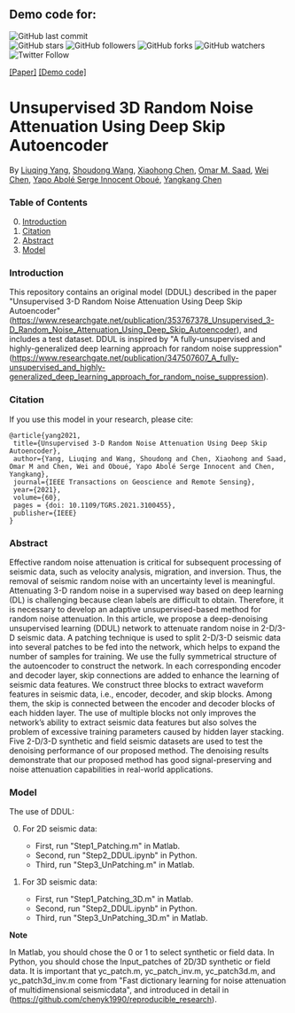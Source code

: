 ## Demo code for:


![GitHub last commit](https://img.shields.io/github/last-commit/YangLiuqing-add/DDUL?style=plastic)    
![GitHub stars](https://img.shields.io/github/stars/YangLiuqing-add/DDUL?style=social)
![GitHub followers](https://img.shields.io/github/followers/DDUL?style=social)
![GitHub forks](https://img.shields.io/github/forks/YangLiuqing-add/DDUL?style=social)
![GitHub watchers](https://img.shields.io/github/watchers/YangLiuqing-add/DDUL?style=social)
![Twitter Follow](https://img.shields.io/twitter/follow/YangLiuqing-add?style=social)

[[Paper]](https://ieeexplore.ieee.org/document/9508496)
[[Demo code]](https://github.com/YangLiuqing-add/DDUL/blob/main/Model/Step2_DDUL.ipynb)
# Unsupervised 3D Random Noise Attenuation Using Deep Skip Autoencoder  

By [Liuqing Yang](https://www.researchgate.net/profile/Liuqing-Yang-22), [Shoudong Wang](https://www.researchgate.net/profile/Shoudong-Wang-2), [Xiaohong Chen](https://www.cup.edu.cn/geophysics/szdw/gccrc/155636.htm), [Omar M. Saad](https://www.researchgate.net/profile/Omar-M-Saad), [Wei Chen](https://www.researchgate.net/profile/Wei_Chen285), [Yapo Abolé Serge Innocent Oboué](https://www.researchgate.net/profile/Yapo-Abole-Serge-Innocent-Oboue-2), [Yangkang Chen](https://www.researchgate.net/profile/Yangkang-Chen-2)

### Table of Contents
0. [Introduction](#introduction)
0. [Citation](#citation)
0. [Abstract](#abstract)
0. [Model](#model)

### Introduction

This repository contains an original model (DDUL) described in the paper "Unsupervised 3-D Random Noise Attenuation Using Deep Skip Autoencoder" (https://www.researchgate.net/publication/353767378_Unsupervised_3-D_Random_Noise_Attenuation_Using_Deep_Skip_Autoencoder), and includes a test dataset. DDUL is inspired by "A fully-unsupervised and highly-generalized deep learning approach for random noise suppression" (https://www.researchgate.net/publication/347507607_A_fully-unsupervised_and_highly-generalized_deep_learning_approach_for_random_noise_suppression). 

### Citation

If you use this model in your research, please cite:

    @article{yang2021,
     title={Unsupervised 3-D Random Noise Attenuation Using Deep Skip Autoencoder},
     author={Yang, Liuqing and Wang, Shoudong and Chen, Xiaohong and Saad, Omar M and Chen, Wei and Oboué, Yapo Abolé Serge Innocent and Chen, Yangkang},
     journal={IEEE Transactions on Geoscience and Remote Sensing},
     year={2021},
     volume={60},
     pages = {doi: 10.1109/TGRS.2021.3100455},
     publisher={IEEE}
    }     

### Abstract

Effective random noise attenuation is critical for subsequent processing of seismic data, such as velocity analysis, migration, and inversion. Thus, the removal of seismic random noise with an uncertainty level is meaningful. Attenuating 3-D random noise in a supervised way based on deep learning (DL) is challenging because clean labels are difficult to obtain. Therefore, it is necessary to develop an adaptive unsupervised-based method for random noise attenuation. In this article, we propose a deep-denoising unsupervised learning (DDUL) network to attenuate random noise in 2-D/3-D seismic data. A patching technique is used to split 2-D/3-D seismic data into several patches to be fed into the network, which helps to expand the number of samples for training. We use the fully symmetrical structure of the autoencoder to construct the network. In each corresponding encoder and decoder layer, skip connections are added to enhance the learning of seismic data features. We construct three blocks to extract waveform features in seismic data, i.e., encoder, decoder, and skip blocks. Among them, the skip is connected between the encoder and decoder blocks of each hidden layer. The use of multiple blocks not only improves the network’s ability to extract seismic data features but also solves the problem of excessive training parameters caused by hidden layer stacking. Five 2-D/3-D synthetic and field seismic datasets are used to test the denoising performance of our proposed method. The denoising results demonstrate that our proposed method has good signal-preserving and noise attenuation capabilities in real-world applications.

### Model

The use of DDUL: 

0. For 2D seismic data:
 	- First, run "Step1_Patching.m" in Matlab. 
 	- Second, run "Step2_DDUL.ipynb" in Python. 
 	- Third, run "Step3_UnPatching.m" in Matlab. 

0. For 3D seismic data: 
 	- First, run "Step1_Patching_3D.m" in Matlab. 
 	- Second, run "Step2_DDUL.ipynb" in Python. 
 	- Third, run "Step3_UnPatching_3D.m" in Matlab.  

**Note**

In Matlab, you should chose the 0 or 1 to select synthetic or field data. In Python, you should chose the Input_patches of 2D/3D synthetic or field data. It is important that yc_patch.m, yc_patch_inv.m, yc_patch3d.m, and yc_patch3d_inv.m come from "Fast dictionary learning for noise attenuation of multidimensional seismicdata", and introduced in detail in (https://github.com/chenyk1990/reproducible_research).






